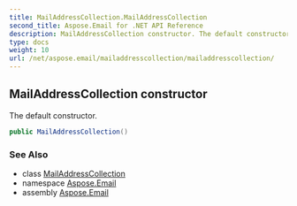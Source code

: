 ```yaml
---
title: MailAddressCollection.MailAddressCollection
second_title: Aspose.Email for .NET API Reference
description: MailAddressCollection constructor. The default constructor
type: docs
weight: 10
url: /net/aspose.email/mailaddresscollection/mailaddresscollection/
---
```

## MailAddressCollection constructor

The default constructor.

```csharp
public MailAddressCollection()
```

### See Also

* class [MailAddressCollection](../)
* namespace [Aspose.Email](../../mailaddresscollection/)
* assembly [Aspose.Email](../../../)


